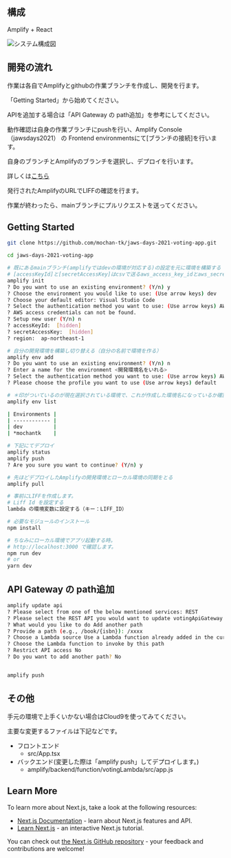 ## 構成
Amplify + React

![システム構成図](https://qiita-image-store.s3.ap-northeast-1.amazonaws.com/0/121860/6956320d-9bb3-c7d8-d6b9-4e5d595001ff.png)

## 開発の流れ

作業は各自でAmplifyとgithubの作業ブランチを作成し、開発を行ます。

「Getting Started」から始めてください。

APIを追加する場合は「API Gateway の path追加」を参考にしてください。

動作確認は自身の作業ブランチにpushを行い、Amplify Console（jawsdays2021） の Frontend environmentsにて[ブランチの接続]を行います。

自身のブランチとAmplifyのブランチを選択し、デプロイを行います。

詳しくは[こちら](https://docs.google.com/presentation/d/1d3034Czy2rzWb_Q4KWs8T41BqG2l0ZkNblO6DbBrbMQ/edit?usp=sharing)

発行されたAmplifyのURLでLIFFの確認を行ます。

作業が終わったら、mainブランチにプルリクエストを送ってください。


## Getting Started

```bash
git clone https://github.com/mochan-tk/jaws-days-2021-voting-app.git

cd jaws-days-2021-voting-app

# 既にあるmainブランチ(amplifyではdevの環境が対応する)の設定を元に環境を構築する
# [accessKeyId]と[secretAccessKey]はcsvで送るaws_access_key_idとaws_secret_access_keyを入力
amplify init
? Do you want to use an existing environment? (Y/n) y
? Choose the environment you would like to use: (Use arrow keys) dev
? Choose your default editor: Visual Studio Code
? Select the authentication method you want to use: (Use arrow keys) AWS profile
? AWS access credentials can not be found.
? Setup new user (Y/n) n
? accessKeyId:  [hidden] 
? secretAccessKey:  [hidden]   
? region:  ap-northeast-1

# 自分の開発環境を構築し切り替える（自分の名前で環境を作る）
amplify env add
? Do you want to use an existing environment? (Y/n) n
? Enter a name for the environment <開発環境名をいれる>
? Select the authentication method you want to use: (Use arrow keys) AWS profile 
? Please choose the profile you want to use (Use arrow keys) default

# ＊印がついているのが現在選択されている環境で、これが作成した環境名になっているか確認する
amplify env list

| Environments |
| ------------ |
| dev          |
| *mochantk    |

# 下記にてデプロイ
amplify status
amplify push
? Are you sure you want to continue? (Y/n) y

# 先ほどデプロイしたAmplifyの開発環境とローカル環境の同期をとる
amplify pull

# 事前にLIFFを作成します。
# Liff Id を設定する
lambda の環境変数に設定する（キー：LIFF_ID）

# 必要なモジュールのインストール
npm install

# ちなみにローカル環境でアプリ起動する時。
# http://localhost:3000 で確認します。
npm run dev
# or
yarn dev

```

## API Gateway の path追加

```bash
amplify update api
? Please select from one of the below mentioned services: REST
? Please select the REST API you would want to update votingApiGateway
? What would you like to do Add another path
? Provide a path (e.g., /book/{isbn}): /xxxx
? Choose a Lambda source Use a Lambda function already added in the current Amplify project
? Choose the Lambda function to invoke by this path 
? Restrict API access No
? Do you want to add another path? No


amplify push

```

## その他
手元の環境で上手くいかない場合はCloud9を使ってみてください。

主要な変更するファイルは下記などです。

- フロントエンド
    - src/App.tsx
- バックエンド(変更した際は「amplify push」してデプロイします。)
    - amplify/backend/function/votingLambda/src/app.js


## Learn More

To learn more about Next.js, take a look at the following resources:

- [Next.js Documentation](https://nextjs.org/docs) - learn about Next.js features and API.
- [Learn Next.js](https://nextjs.org/learn) - an interactive Next.js tutorial.

You can check out [the Next.js GitHub repository](https://github.com/vercel/next.js/) - your feedback and contributions are welcome!